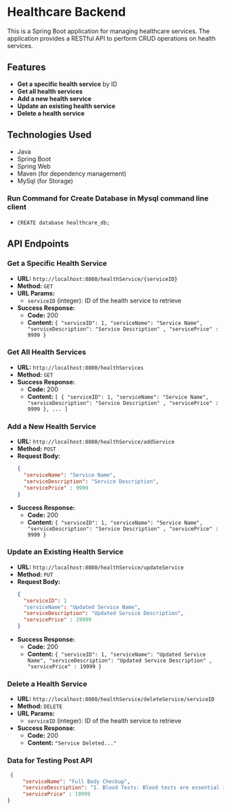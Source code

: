 # Healthcare Backend

This is a Spring Boot application for managing healthcare services. The application provides a RESTful API to perform CRUD operations on health services.

## Features

- **Get a specific health service** by ID
- **Get all health services**
- **Add a new health service**
- **Update an existing health service**
- **Delete a health service**

## Technologies Used

- Java
- Spring Boot
- Spring Web
- Maven (for dependency management)
- MySql (for Storage)

### Run Command for Create Database in Mysql command line client
- `CREATE database healthcare_db;`

## API Endpoints

### Get a Specific Health Service

- **URL:** `http://localhost:8080/healthService/{serviceID}`
- **Method:** `GET`
- **URL Params:** 
  - `serviceID` (integer): ID of the health service to retrieve
- **Success Response:**
  - **Code:** 200
  - **Content:** `{ "serviceID": 1, "serviceName": "Service Name", "serviceDescription": "Service Description" , "servicePrice" : 9999 }`

### Get All Health Services

- **URL:** `http://localhost:8080/healthServices`
- **Method:** `GET`
- **Success Response:**
  - **Code:** 200
  - **Content:** `[ { "serviceID": 1, "serviceName": "Service Name", "serviceDescription": "Service Description" , "servicePrice" : 9999 }, ... ]`

### Add a New Health Service

- **URL:** `http://localhost:8080/healthService/addService`
- **Method:** `POST`
- **Request Body:**
  ```json
  {
    "serviceName": "Service Name", 
    "serviceDescription": "Service Description",
    "servicePrice" : 9999
  }

- **Success Response:**
  - **Code:** 200
  - **Content:** `{ "serviceID": 1, "serviceName": "Service Name", "serviceDescription": "Service Description" , "servicePrice" : 9999 }`


### Update an Existing Health Service

- **URL:** `http://localhost:8080/healthService/updateService`
- **Method:** `PUT`
- **Request Body:**
  ```json
  {
    "serviceID": 1
    "serviceName": "Updated Service Name", 
    "serviceDescription": "Updated Service Description",
    "servicePrice" : 19999
  }
- **Success Response:**
  - **Code:** 200
  - **Content:** `{ "serviceID": 1, "serviceName": "Updated Service Name", "serviceDescription": "Updated Service Description" , "servicePrice" : 19999 }`

### Delete a Health Service

- **URL:** `http://localhost:8080/healthService/deleteService/serviceID`
- **Method:** `DELETE`
- **URL Params:** 
  - `serviceID` (integer): ID of the health service to retrieve
- **Success Response:**
  - **Code:** 200
  - **Content:** `"Service Deleted..."`

### Data for Testing Post API
```JSON
 {
     "serviceName": "Full Body Checkup",
     "serviceDescription": "1. Blood Tests: Blood tests are essential in assessing various body functions, such as blood sugar (for diabetes risk), cholesterol levels (for heart health), liver function, kidney function, and complete blood count to evaluate immunity and overall health. 2. Heart Health Assessment: This includes an ECG or an EKG to monitor heart rhythm, and sometimes a treadmill test (TMT) or echocardiogram to evaluate cardiovascular health. These tests help detect early signs of heart disease, which can be critical in preventing complications. 3. Liver and Kidney Function Tests: The liver and kidneys are vital organs that filter toxins and regulate body chemistry. Function tests assess levels of enzymes and waste products like bilirubin, urea, and creatinine to ensure these organs are performing well. 4. Imaging Tests: Chest X-rays, ultrasound scans, or, in some cases, MRI or CT scans provide detailed imaging of internal organs, allowing doctors to check for abnormalities in the lungs, liver, kidneys, and more. 5. Hormone and Vitamin Levels: Checking for hormonal balance and vitamin deficiencies can reveal metabolic issues and nutrient deficits that may not present with immediate symptoms but affect long-term health. 6. Urine and Stool Analysis: These tests help in assessing kidney function and detecting infections or other gastrointestinal issues." , 
     "servicePrice" : 19999
}